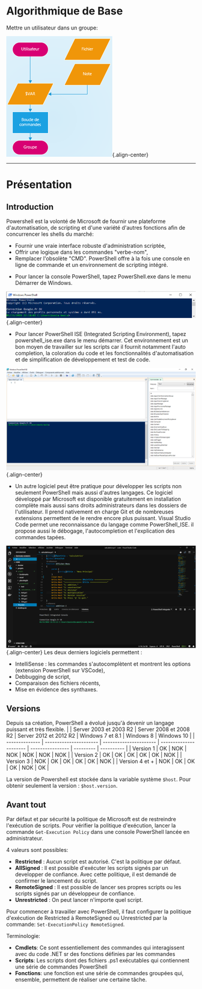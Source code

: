<!-- TITLE: PowerShell - Introduction -->
<!-- SUBTITLE: Introduction à PowerShell -->

# Algorithmique de Base
Mettre un utilisateur dans un groupe:

![Algorithmique](/uploads/powershell/algorithmique.png "Algorithmique"){.align-center}


-----

# Présentation
## Introduction
Powershell est la volonté de Microsoft de fournir une plateforme d'automatisation, de scripting et d'une variété d'autres fonctions afin de concurrencer les shells du marché:
- Fournir une vraie interface robuste d'administration scriptée,
- Offrir une logique dans les commandes "verbe-nom",
- Remplacer l'obsolète "CMD".
PowerShell offre à la fois une console en ligne de commande et un environnement de scripting intégré.
* Pour lancer la console PowerShell, tapez PowerShell.exe dans le menu Démarrer de Windows.  

![Console Powershell](/uploads/powershell/console-powershell.png "Console Powershell"){.align-center}
* Pour lancer PowerShell ISE (Integrated Scripting Environment), tapez powershell_ise.exe dans le menu démarrer. Cet environnement est un bon moyen de travailler sur les scripts car il fournit notamment l'auto completion, la coloration du code et les fonctionnalités d'automatisation et de simplification de développement et test de code.  

![Powershell Ise](/uploads/powershell/powershell-ise.png "Powershell Ise"){.align-center}
* Un autre logiciel peut être pratique pour développer les scripts non seulement PowerShell mais aussi d'autres langages. Ce logiciel développé par Microsoft est disponible gratuitement en installation complète mais aussi sans droits administrateurs dans les dossiers de l'utilisateur. Il prend nativement en charge Git et de nombreuses extensions permettent de le rendre encore plus puissant. Visual Studio Code permet une reconnaissance du langage comme PowerShell_ISE. il propose aussi le débogage, l'autocompletion et l'explication des commandes tapées.  

![Visual Studio Code](/uploads/powershell/visual-studio-code.png "Visual Studio Code"){.align-center}
Les deux derniers logiciels permettent :
- IntelliSense : les commandes s'autocomplètent et montrent les options (extension PowerShell sur VSCode),
- Debbugging de script,
- Comparaison des fichiers récents,
- Mise en évidence des synthaxes.

## Versions
Depuis sa création, PowerShell a évolué jusqu'à devenir un langage puissant et très flexible.
|                | Server 2003 et 2003 R2 | Server 2008 et 2008 R2 | Server 2012 et 2012 R2 | Windows 7 et 8.1 | Windows 8 | Windows 10 |
| -------------- | ---------------------- | ---------------------- | ---------------------- | ---------------- | --------- | ---------- |
| Version 1      | OK                     | NOK                    | NOK                    | NOK              | NOK       | NOK        |
| Version 2      | OK                     | OK                     | OK                     | OK               | OK        | NOK        |
| Version 3      | NOK                    | OK                     | OK                     | OK               | OK        | NOK        |
| Version 4 et + | NOK                    | OK                     | OK                     | OK               | NOK       | OK         |

La version de Powershell est stockée dans la variable système `$host`. Pour obtenir seulement la version : `$host.version`.

## Avant tout
Par défaut et par sécurité la politique de Microsoft est de restreindre l'exécution de scripts. Pour vérifier la politique d'exécution, lancer la commande `Get-Execution Policy` dans une console PowerShell lancée en administrateur.

4 valeurs sont possibles:
* **Restricted** : Aucun script est autorisé. C'est la politique par défaut.
* **AllSigned** : Il est possible d'exécuter les scripts signés par un developper de confiance. Avec cette politique, il est demandé de confirmer le lancement du script.
* **RemoteSigned** : Il est possible de lancer ses propres scripts ou les scripts signés par un développeur de confiance.
* **Unrestricted** : On peut lancer n'importe quel script.

Pour commencer à travailler avec PowerShell, il faut configurer la politique d'exécution de Restricted à RemoteSigned ou Unrestricted par la commande: `Set-ExecutionPolicy RemoteSigned`.

Terminologie:
* **Cmdlets**: Ce sont essentiellement des commandes qui interagissent avec du code .NET sr des fonctions définies par les commandes
* **Scripts**: Les scripts dont des fichiers .ps1 exécutables qui contiennent une série de commandes PowerShell
* **Fonctions**: une fonction est une série de commandes groupées qui, ensemble, permettent de réaliser une certaine tâche.